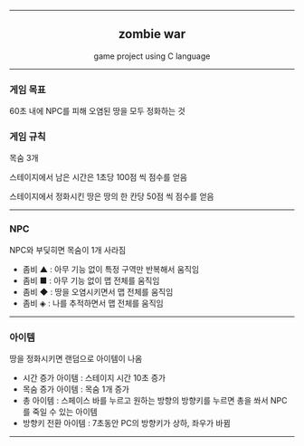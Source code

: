 
------------------------------

<h2 align="center">zombie war</h2>

<p align="center">
  game project using C language
</p>

------------------------------

### 게임 목표
60초 내에 NPC를 피해 오염된 땅을 모두 정화하는 것

### 게임 규칙
목숨 3개

스테이지에서 남은 시간은 1초당 100점 씩 점수를 얻음

스테이지에서 정화시킨 땅은 땅의 한 칸당 50점 씩 점수를 얻음

--------------------

### NPC
NPC와 부딪히면 목숨이 1개 사라짐

- 좀비 ▲ : 아무 기능 없이 특정 구역만 반복해서 움직임
- 좀비 ■ : 아무 기능 없이 맵 전체를 움직임
- 좀비 ◆ : 땅을 오염시키면서 맵 전체를 움직임
- 좀비 ◈ : 나를 추적하면서 맵 전체를 움직임

--------------------

### 아이템
땅을 정화시키면 랜덤으로 아이템이 나옴

- 시간 증가 아이템 : 스테이지 시간 10초 증가
- 목숨 증가 아이템 : 목숨 1개 증가
- 총 아이템 : 스페이스 바를 누르고 원하는 방향의 방향키를 누르면 총을 쏴서 NPC를 죽일 수 있는 아이템
- 방향키 전환 아이템 : 7초동안 PC의 방향키가 상하, 좌우가 바뀜

------------------------------
